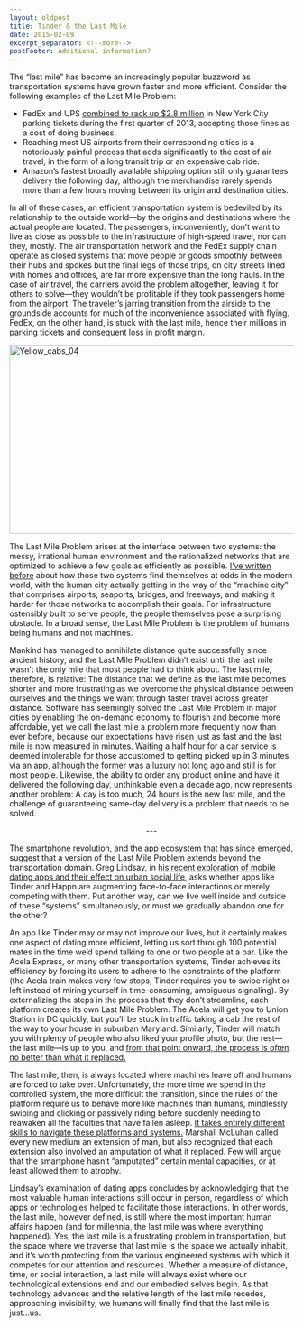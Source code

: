 ```yaml
---
layout: oldpost
title: Tinder & the Last Mile
date: 2015-02-09
excerpt_separator: <!--more-->
postFooter: Additional information?
---
```


The “last mile” has become an increasingly popular buzzword as transportation systems have grown faster and more efficient. Consider the following examples of the Last Mile Problem:
<ul>
	<li>FedEx and UPS <a href="http://nypost.com/2013/05/27/fedex-ups-owe-2-8-million-in-parking-tickets-to-city-in-first-three-months-of-2013/">combined to rack up $2.8 million</a> in New York City parking tickets during the first quarter of 2013, accepting those fines as a cost of doing business.</li>
	<li>Reaching most US airports from their corresponding cities is a notoriously painful process that adds significantly to the cost of air travel, in the form of a long transit trip or an expensive cab ride.</li>
	<li>Amazon’s fastest broadly available shipping option still only guarantees delivery the following day, although the merchandise rarely spends more than a few hours moving between its origin and destination cities.</li>
</ul>
In all of these cases, an efficient transportation system is bedeviled by its relationship to the outside world—by the origins and destinations where the actual people are located. The passengers, inconveniently, don’t want to live as close as possible to the infrastructure of high-speed travel, nor can they, mostly. The air transportation network and the FedEx supply chain operate as closed systems that move people or goods smoothly between their hubs and spokes but the final legs of those trips, on city streets lined with homes and offices, are far more expensive than the long hauls. In the case of air travel, the carriers avoid the problem altogether, leaving it for others to solve—they wouldn’t be profitable if they took passengers home from the airport. The traveler’s jarring transition from the airside to the groundside accounts for much of the inconvenience associated with flying. FedEx, on the other hand, is stuck with the last mile, hence their millions in parking tickets and consequent loss in profit margin.

<a href="https://kneelingbus.files.wordpress.com/2015/02/yellow_cabs_04.jpg"><img class="aligncenter size-full wp-image-627" src="https://kneelingbus.files.wordpress.com/2015/02/yellow_cabs_04.jpg" alt="Yellow_cabs_04" width="590" height="335" /></a>

The Last Mile Problem arises at the interface between two systems: the messy, irrational human environment and the rationalized networks that are optimized to achieve a few goals as efficiently as possible. <a href="http://www.ribbonfarm.com/2013/02/05/machine-cities-and-ghost-cities/">I’ve written before</a> about how those two systems find themselves at odds in the modern world, with the human city actually getting in the way of the “machine city” that comprises airports, seaports, bridges, and freeways, and making it harder for those networks to accomplish their goals. For infrastructure ostensibly built to serve people, the people themselves pose a surprising obstacle. In a broad sense, the Last Mile Problem is the problem of humans being humans and not machines.

Mankind has managed to annihilate distance quite successfully since ancient history, and the Last Mile Problem didn’t exist until the last mile wasn’t the only mile that most people had to think about. The last mile, therefore, is relative: The distance that we define as the last mile becomes shorter and more frustrating as we overcome the physical distance between ourselves and the things we want through faster travel across greater distance. Software has seemingly solved the Last Mile Problem in major cities by enabling the on-demand economy to flourish and become more affordable, yet we call the last mile a problem more frequently now than ever before, because our expectations have risen just as fast and the last mile is now measured in minutes. Waiting a half hour for a car service is deemed intolerable for those accustomed to getting picked up in 3 minutes via an app, although the former was a luxury not long ago and still is for most people. Likewise, the ability to order any product online and have it delivered the following day, unthinkable even a decade ago, now represents another problem: A day is too much, 24 hours is the new last mile, and the challenge of guaranteeing same-day delivery is a problem that needs to be solved.
<p style="text-align:center;">---</p>
The smartphone revolution, and the app ecosystem that has since emerged, suggest that a version of the Last Mile Problem extends beyond the transportation domain. Greg Lindsay, in <a href="http://nextcity.org/daily/entry/how-dating-apps-are-changing-public-space">his recent exploration of mobile dating apps and their effect on urban social life</a>, asks whether apps like Tinder and Happn are augmenting face-to-face interactions or merely competing with them. Put another way, can we live well inside and outside of these “systems” simultaneously, or must we gradually abandon one for the other?

An app like Tinder may or may not improve our lives, but it certainly makes one aspect of dating more efficient, letting us sort through 100 potential mates in the time we’d spend talking to one or two people at a bar. Like the Acela Express, or many other transportation systems, Tinder achieves its efficiency by forcing its users to adhere to the constraints of the platform (the Acela train makes very few stops; Tinder requires you to swipe right or left instead of miring yourself in time-consuming, ambiguous signaling). By externalizing the steps in the process that they don’t streamline, each platform creates its own Last Mile Problem. The Acela will get you to Union Station in DC quickly, but you’ll be stuck in traffic taking a cab the rest of the way to your house in suburban Maryland. Similarly, Tinder will match you with plenty of people who also liked your profile photo, but the rest—the last mile—is up to you, and <a href="http://gawker.com/tinder-is-dead-1683394434">from that point onward, the process is often no better than what it replaced.</a>

The last mile, then, is always located where machines leave off and humans are forced to take over. Unfortunately, the more time we spend in the controlled system, the more difficult the transition, since the rules of the platform require us to behave more like machines than humans, mindlessly swiping and clicking or passively riding before suddenly needing to reawaken all the faculties that have fallen asleep. <a href="http://www.ribbonfarm.com/2012/10/23/navigating-the-holey-plane/">It takes entirely different skills to navigate these platforms and systems.</a> Marshall McLuhan called every new medium an extension of man, but also recognized that each extension also involved an amputation of what it replaced. Few will argue that the smartphone hasn’t “amputated” certain mental capacities, or at least allowed them to atrophy.

Lindsay’s examination of dating apps concludes by acknowledging that the most valuable human interactions still occur in person, regardless of which apps or technologies helped to facilitate those interactions. In other words, the last mile, however defined, is still where the most important human affairs happen (and for millennia, the last mile was where everything happened). Yes, the last mile is a frustrating problem in transportation, but the space where we traverse that last mile is the space we actually inhabit, and it’s worth protecting from the various engineered systems with which it competes for our attention and resources. Whether a measure of distance, time, or social interaction, a last mile will always exist where our technological extensions end and our embodied selves begin. As that technology advances and the relative length of the last mile recedes, approaching invisibility, we humans will finally find that the last mile is just...us.